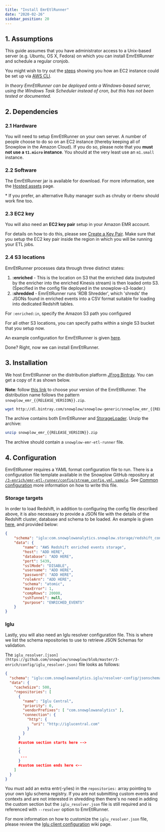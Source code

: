 ```yaml
---
title: "Install EmrEtlRunner"
date: "2020-02-26"
sidebar_position: 20
---
```


## 1. Assumptions

This guide assumes that you have administrator access to a Unix-based server (e.g. Ubuntu, OS X, Fedora) on which you can install EmrEtlRunner and schedule a regular cronjob.

You might wish to try out the [steps](https://github.com/snowplow/snowplow/wiki/Setting-up-EC2-instance-for-EmrEtlRunner-and-StorageLoader) showing you how an EC2 instance could be set up via [AWS CLI](https://aws.amazon.com/cli/).

_In theory EmrEtlRunner can be deployed onto a Windows-based server, using the Windows Task Scheduler instead of cron, but this has not been tested or documented._

## 2. Dependencies

### 2.1 Hardware

You will need to setup EmrEtlRunner on your own server. A number of people choose to do so on an EC2 instance (thereby keeping all of Snowplow in the Amazon Cloud). If you do so, please note that you **must not use a `t1.micro` instance**. You should at the very least use an `m1.small` instance.

### 2.2 Software

The EmrEtlRunner jar is available for download. For more information, see the [Hosted assets](https://github.com/snowplow/snowplow/wiki/Hosted-assets) page.

\* If you prefer, an alternative Ruby manager such as chruby or rbenv should work fine too.

### 2.3 EC2 key

You will also need an **EC2 key pair** setup in your Amazon EMR account.

For details on how to do this, please see [Create a Key Pair](http://docs.aws.amazon.com/ElasticMapReduce/latest/DeveloperGuide/EMR_SetUp_KeyPair.html). Make sure that you setup the EC2 key pair inside the region in which you will be running your ETL jobs.

### 2.4 S3 locations

EmrEtlRunner processes data through three distinct states:

1. **:enriched** - This is the location on S3 that the enriched data (outputed by the enricher into the enriched Kinesis stream) is then loaded onto S3. (Specified in the config file deployed in the snowplow-s3-loader.)
2. **:shredded** - EmrEtlRunner runs 'RDB Shredder', which 'shreds' the JSONs found in enriched events into a CSV format suitable for loading into dedicated Redshift tables.

For `:enriched:in`, specify the Amazon S3 path you configured

For all other S3 locations, you can specify paths within a single S3 bucket that you setup now.

An example configuration for EmrEtlRunner is given [here](https://github.com/snowplow/snowplow/blob/master/3-enrich/emr-etl-runner/config/stream_config.yml.sample).

Done? Right, now we can install EmrEtlRunner.

## 3. Installation

We host EmrEtlRunner on the distribution platform [JFrog Bintray](https://bintray.com/). You can get a copy of it as shown below.

**Note**: follow [this link](http://dl.bintray.com/snowplow/snowplow-generic/) to choose your version of the EmrEtlRunner. The distribution name follows the pattern `snowplow_emr_{{RELEASE_VERSION}}.zip`.

```bash
wget http://dl.bintray.com/snowplow/snowplow-generic/snowplow_emr_{{RELEASE_VERSION}}.zip
```

The archive contains both EmrEtlRunner and [StorageLoader](https://github.com/snowplow/snowplow/wiki/1-Installing-the-StorageLoader). Unzip the archive:

```bash
unzip snowplow_emr_{{RELEASE_VERSION}}.zip
```

The archive should contain a `snowplow-emr-etl-runner` file.

## 4. Configuration

EmrEtlRunner requires a YAML format configuration file to run. There is a configuration file template available in the Snowplow GitHub repository at [`/3-enrich/emr-etl-runner/config/stream_config.yml.sample`](https://github.com/snowplow/snowplow/blob/master/3-enrich/emr-etl-runner/config/stream_config.yml.sample). See [Common configuration](/docs/pipeline-components-and-applications/legacy/emr-etl-runner/index.md#configuration) more information on how to write this file.

### Storage targets

In order to load Redshift, in addition to configuring the config file described above, it is also necessary to provide a JSON file with the details of the Redshift cluster, database and schema to be loaded. An example is given [here](https://github.com/snowplow/snowplow/blob/master/4-storage/config/targets/redshift.json), and provided below:

```json
{
    "schema": "iglu:com.snowplowanalytics.snowplow.storage/redshift_config/jsonschema/2-1-0",
    "data": {
        "name": "AWS Redshift enriched events storage",
        "host": "ADD HERE",
        "database": "ADD HERE",
        "port": 5439,
        "sslMode": "DISABLE",
        "username": "ADD HERE",
        "password": "ADD HERE",
        "roleArn": "ADD HERE",
        "schema": "atomic",
        "maxError": 1,
        "compRows": 20000,
        "sshTunnel": null,
        "purpose": "ENRICHED_EVENTS"
    }
}
```

### Iglu

Lastly, you will also need an Iglu resolver configuration file. This is where we list the schema repositories to use to retrieve JSON Schemas for validation.

The `iglu_resolver.[json](https://github.com/snowplow/snowplow/blob/master/3-enrich/config/iglu_resolver.json)` file looks as follows:

```json
{
  "schema": "iglu:com.snowplowanalytics.iglu/resolver-config/jsonschema/1-0-0",
  "data": {
    "cacheSize": 500,
    "repositories": [
      {
        "name": "Iglu Central",
        "priority": 0,
        "vendorPrefixes": [ "com.snowplowanalytics" ],
        "connection": {
          "http": {
            "uri": "http://iglucentral.com"
          }
        }
      }
      #custom section starts here -->
      ,
      {
       ...
      }
      #custom section ends here <--
    ]
  }
}
```

You must add an extra entr(-y/ies) in the `repositories:` array pointing to your own Iglu schema registry. If you are not submitting custom events and contexts and are not interested in shredding then there's no need in adding the custom section but the `iglu_resolver.json` file is still required and is referenced with `--resolver` option to EmrEtlRunner.

For more information on how to customize the `iglu_resolver.json` file, please review the [Iglu client configuration](https://github.com/snowplow/iglu/wiki/Iglu-client-configuration) wiki page.
